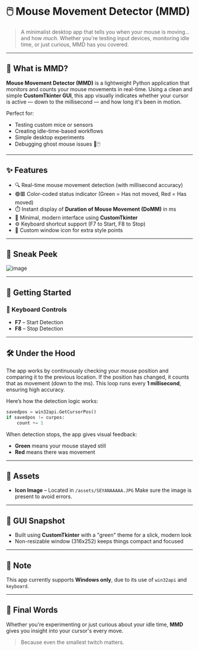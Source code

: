 # 🖱️ Mouse Movement Detector (MMD)

> A minimalist desktop app that tells you when your mouse is moving... and how *much*.
> Whether you're testing input devices, monitoring idle time, or just curious, MMD has you covered.

---

## 🎯 What is MMD?

**Mouse Movement Detector (MMD)** is a lightweight Python application that monitors and counts your mouse movements in real-time. Using a clean and simple **CustomTkinter GUI**, this app visually indicates whether your cursor is active — down to the millisecond — and how long it's been in motion.

Perfect for:

* Testing custom mice or sensors
* Creating idle-time-based workflows
* Simple desktop experiments
* Debugging ghost mouse issues 👻🖱️

---

## ✨ Features

* 🔍 Real-time mouse movement detection (with millisecond accuracy)
* 🟢🟥 Color-coded status indicator (Green = Has not moved, Red = Has moved)
* ⏱️ Instant display of **Duration of Mouse Movement (DoMM)** in ms
* 🧼 Minimal, modern interface using **CustomTkinter**
* ⚙️ Keyboard shortcut support (F7 to Start, F8 to Stop)
* 📸 Custom window icon for extra style points

---

## 📸 Sneak Peek

![image](https://github.com/user-attachments/assets/a1896927-4690-45b0-974e-d4c235911c78)


---

## 🚀 Getting Started

### 🧠 Keyboard Controls

* **F7** – Start Detection
* **F8** – Stop Detection

---

## 🛠️ Under the Hood

The app works by continuously checking your mouse position and comparing it to the previous location. If the position has changed, it counts that as movement (down to the ms). This loop runs every **1 millisecond**, ensuring high accuracy.

Here’s how the detection logic works:

```python
savedpos = win32api.GetCursorPos()
if savedpos != curpos:
    count += 1
```

When detection stops, the app gives visual feedback:

* **Green** means your mouse stayed still
* **Red** means there was movement

---

## 📁 Assets

* **Icon Image** – Located in `/assets/SEYANAAAAA.JPG`
  Make sure the image is present to avoid errors.

---

## 🎨 GUI Snapshot

* Built using **CustomTkinter** with a "green" theme for a slick, modern look
* Non-resizable window (316x252) keeps things compact and focused

---

## 📌 Note

This app currently supports **Windows only**, due to its use of `win32api` and `keyboard`.

---

## 💬 Final Words

Whether you're experimenting or just curious about your idle time, **MMD** gives you insight into your cursor's every move.

> Because even the smallest twitch matters.
